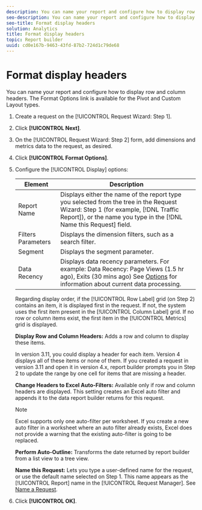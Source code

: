 ```yaml
---
description: You can name your report and configure how to display row and column headers. The Format Options link is available for the Pivot and Custom Layout types.
seo-description: You can name your report and configure how to display row and column headers. The Format Options link is available for the Pivot and Custom Layout types.
seo-title: Format display headers
solution: Analytics
title: Format display headers
topic: Report builder
uuid: cd0e167b-9463-43fd-87b2-724d1c79de68
---
```


# Format display headers

You can name your report and configure how to display row and column headers. The Format Options link is available for the Pivot and Custom Layout types.

1. Create a request on the [!UICONTROL Request Wizard: Step 1].
1. Click **[!UICONTROL Next]**.
1. On the [!UICONTROL Request Wizard: Step 2] form, add dimensions and metrics data to the request, as desired.
1. Click **[!UICONTROL Format Options]**.
1. Configure the [!UICONTROL Display] options:

   | Element| Description|
   |--- |--- |
   |Report Name|Displays either the name of the report type you selected from the tree in the  Request Wizard: Step 1 (for example, [!DNL Traffic Report]), or the name you type in the [!DNL Name this Request] field.|
   |Filters Parameters|Displays the dimension filters, such as a search filter.|
   |Segment|Displays the segment parameter.|
   |Data Recency|Displays data recency parameters. For example:    Data Recency: Page Views (1.5 hr ago), Exits (30 mins ago)  See [Options](/help/analyze/report-builder/options.md) for information about current data processing.|

   Regarding display order, if the [!UICONTROL Row Label] grid (on Step 2) contains an item, it is displayed first in the request. If not, the system uses the first item present in the [!UICONTROL Column Label] grid. If no row or column items exist, the first item in the [!UICONTROL Metrics] grid is displayed.

   **Display Row and Column Headers:** Adds a row and column to display these items.

   In version 3.11, you could display a header for each item. Version 4 displays all of these items or none of them. If you created a request in version 3.11 and open it in version 4.x, report builder prompts you in Step 2 to update the range by one cell for items that are missing a header.

   **Change Headers to Excel Auto-Filters:** Available only if row and column headers are displayed. This setting creates an Excel auto filter and appends it to the data report builder returns for this request.

   >[!NOTE]
   >
   >Excel supports only one auto-filter per worksheet. If you create a new auto filter in a worksheet where an auto filter already exists, Excel does not provide a warning that the existing auto-filter is going to be replaced.

   **Perform Auto-Outline:** Transforms the date returned by report builder from a list view to a tree view.

   **Name this Request:** Lets you type a user-defined name for the request, or use the default name selected on Step 1. This name appears as the [!UICONTROL Report] name in the [!UICONTROL Request Manager]. See [Name a Request](/help/analyze/report-builder/layout/name-a-request.md).

1. Click **[!UICONTROL OK]**.
